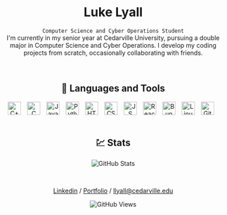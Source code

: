 <!--
**lukelyall/lukelyall** is a ✨ _special_ ✨ repository because its `README.md` (this file) appears on your GitHub profile.

Here are some ideas to get you started:

- 🔭 I’m currently working on ...
- 🌱 I’m currently learning ...
- 👯 I’m looking to collaborate on ...
- 🤔 I’m looking for help with ...
- 💬 Ask me about ...
- 📫 How to reach me: ...
- 😄 Pronouns: ...
- ⚡ Fun fact: ...
-->


<div align="center">
  <h1>Luke Lyall</h1>
    <p>
      <code>Computer Science and Cyber Operations Student</code><br> 
      I'm currently in my senior year at Cedarville University, pursuing a double major in Computer Science and Cyber Operations. I develop my coding projects from scratch, occasionally collaborating with friends.
    </p>
  <br>
</div>

<div align="center">
  <h2>🧰 Languages and Tools</h2>
  <div style="text-align:center;">
    <img alt="C++" width="30px" style="padding-right:10px;" src="https://cdn.jsdelivr.net/gh/devicons/devicon@latest/icons/cplusplus/cplusplus-original.svg"/>
    <img alt="C" width="30px" style="padding-right:10px;"src="https://cdn.jsdelivr.net/gh/devicons/devicon@latest/icons/c/c-original.svg" />
    <img alt="Java" width="30px" style="padding-right:10px;"src="https://cdn.jsdelivr.net/gh/devicons/devicon@latest/icons/java/java-original.svg" />
    <img alt="Python" width="30px" style="padding-right:10px;"src="https://cdn.jsdelivr.net/gh/devicons/devicon@latest/icons/python/python-original.svg" />
    <img alt="HTML" width="30px" style="padding-right:10px;"src="https://cdn.jsdelivr.net/gh/devicons/devicon@latest/icons/html5/html5-original-wordmark.svg" />
    <img alt="CSS" width="30px" style="padding-right:10px;" src="https://cdn.jsdelivr.net/gh/devicons/devicon@latest/icons/css3/css3-original.svg" />
    <img alt="JS" width="30px" style="padding-right:10px;"src="https://cdn.jsdelivr.net/gh/devicons/devicon@latest/icons/javascript/javascript-original.svg" />
    <img alt="React" width="30px" style="padding-right:10px;"src="https://cdn.jsdelivr.net/gh/devicons/devicon@latest/icons/react/react-original-wordmark.svg" />
    <img alt="Bun" width="30px" style="padding-right:10px;"src="https://cdn.jsdelivr.net/gh/devicons/devicon@latest/icons/bun/bun-original.svg" />
    <img alt="Linux" width="30px" style="padding-right:10px;"src="https://cdn.jsdelivr.net/gh/devicons/devicon@latest/icons/linux/linux-original.svg" />
    <img alt="Git" width="30px" style="padding-right:10px;"src="https://cdn.jsdelivr.net/gh/devicons/devicon@latest/icons/git/git-original.svg" />   
  </div>
  <br/>
</div>

<div align="center">
  <h2>💹 Stats</h2>
  <p align='center'><img src="https://github-readme-stats.vercel.app/api?username=lukelyall&show_icons=true&theme=gruvbox" alt="GitHub Stats"></p>
  <br>
</div>

<p align='center'><a href="https://www.linkedin.com/in/luke-lyall">Linkedin<a> / <a href="https://luke-lyall.vercel.app/">Portfolio<a> / <a href="mailto:llyall@cedarville.edu">llyall@cedarville.edu<a></p>
<p align='center'><img src="https://komarev.com/ghpvc/?username=lukelyall" alt="GitHub Views"></p>
